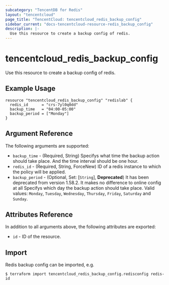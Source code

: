 ```yaml
---
subcategory: "TencentDB for Redis"
layout: "tencentcloud"
page_title: "TencentCloud: tencentcloud_redis_backup_config"
sidebar_current: "docs-tencentcloud-resource-redis_backup_config"
description: |-
  Use this resource to create a backup config of redis.
---
```


# tencentcloud_redis_backup_config

Use this resource to create a backup config of redis.

## Example Usage

```hcl
resource "tencentcloud_redis_backup_config" "redislab" {
  redis_id      = "crs-7yl0q0dd"
  backup_time   = "04:00-05:00"
  backup_period = ["Monday"]
}
```

## Argument Reference

The following arguments are supported:

* `backup_time` - (Required, String) Specifys what time the backup action should take place. And the time interval should be one hour.
* `redis_id` - (Required, String, ForceNew) ID of a redis instance to which the policy will be applied.
* `backup_period` - (Optional, Set: [`String`], **Deprecated**) It has been deprecated from version 1.58.2. It makes no difference to online config at all Specifys which day the backup action should take place. Valid values: `Monday`, `Tuesday`, `Wednesday`, `Thursday`, `Friday`, `Saturday` and `Sunday`.

## Attributes Reference

In addition to all arguments above, the following attributes are exported:

* `id` - ID of the resource.



## Import

Redis  backup config can be imported, e.g.

```
$ terraform import tencentcloud_redis_backup_config.redisconfig redis-id
```

